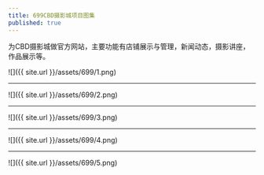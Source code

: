 ```yaml
---
title: 699CBD摄影城项目图集
published: true
---
```


为CBD摄影城做官方网站，主要功能有店铺展示与管理，新闻动态，摄影讲座，作品展示等。

![]({{ site.url }}/assets/699/1.png)
* * *
![]({{ site.url }}/assets/699/2.png)
* * *
![]({{ site.url }}/assets/699/3.png)
* * *
![]({{ site.url }}/assets/699/4.png)
* * *
![]({{ site.url }}/assets/699/5.png)
